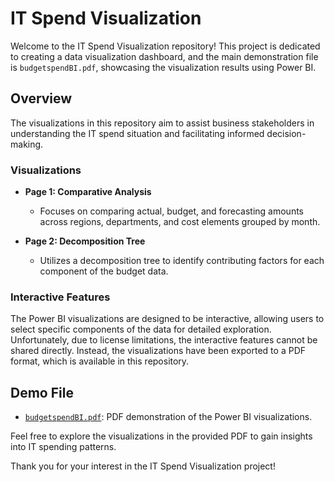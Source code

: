 # IT Spend Visualization

Welcome to the IT Spend Visualization repository! This project is dedicated to creating a data visualization dashboard, and the main demonstration file is `budgetspendBI.pdf`, showcasing the visualization results using Power BI.

## Overview

The visualizations in this repository aim to assist business stakeholders in understanding the IT spend situation and facilitating informed decision-making.

### Visualizations

- **Page 1: Comparative Analysis**
  - Focuses on comparing actual, budget, and forecasting amounts across regions, departments, and cost elements grouped by month.

- **Page 2: Decomposition Tree**
  - Utilizes a decomposition tree to identify contributing factors for each component of the budget data.

### Interactive Features

The Power BI visualizations are designed to be interactive, allowing users to select specific components of the data for detailed exploration. Unfortunately, due to license limitations, the interactive features cannot be shared directly. Instead, the visualizations have been exported to a PDF format, which is available in this repository.

## Demo File

- [`budgetspendBI.pdf`](budgetspendBI.pdf): PDF demonstration of the Power BI visualizations.

Feel free to explore the visualizations in the provided PDF to gain insights into IT spending patterns.

Thank you for your interest in the IT Spend Visualization project!
